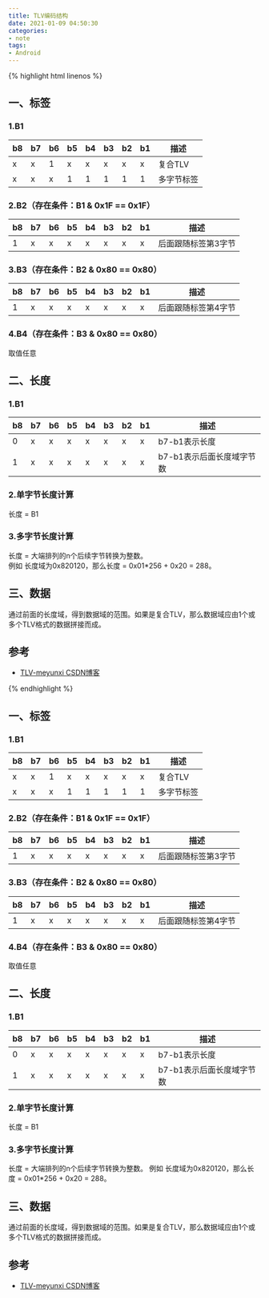 ```yaml
---
title: TLV编码结构
date: 2021-01-09 04:50:30 
categories: 
- note
tags: 
- Android
---
```


{% highlight html linenos %}
<h2>一、标签</h2>
<h3>1.B1</h3>
<table role=\"table\">
<thead>
<tr>
<th>b8</th>
<th>b7</th>
<th>b6</th>
<th>b5</th>
<th>b4</th>
<th>b3</th>
<th>b2</th>
<th>b1</th>
<th>描述</th>
</tr>
</thead>
<tbody>
<tr>
<td>x</td>
<td>x</td>
<td>1</td>
<td>x</td>
<td>x</td>
<td>x</td>
<td>x</td>
<td>x</td>
<td>复合TLV</td>
</tr>
<tr>
<td>x</td>
<td>x</td>
<td>x</td>
<td>1</td>
<td>1</td>
<td>1</td>
<td>1</td>
<td>1</td>
<td>多字节标签</td>
</tr>
</tbody>
</table>
<h3>2.B2（存在条件：B1 &amp; 0x1F == 0x1F）</h3>
<table role=\"table\">
<thead>
<tr>
<th>b8</th>
<th>b7</th>
<th>b6</th>
<th>b5</th>
<th>b4</th>
<th>b3</th>
<th>b2</th>
<th>b1</th>
<th>描述</th>
</tr>
</thead>
<tbody>
<tr>
<td>1</td>
<td>x</td>
<td>x</td>
<td>x</td>
<td>x</td>
<td>x</td>
<td>x</td>
<td>x</td>
<td>后面跟随标签第3字节</td>
</tr>
</tbody>
</table>
<h3>3.B3（存在条件：B2 &amp; 0x80 == 0x80）</h3>
<table role=\"table\">
<thead>
<tr>
<th>b8</th>
<th>b7</th>
<th>b6</th>
<th>b5</th>
<th>b4</th>
<th>b3</th>
<th>b2</th>
<th>b1</th>
<th>描述</th>
</tr>
</thead>
<tbody>
<tr>
<td>1</td>
<td>x</td>
<td>x</td>
<td>x</td>
<td>x</td>
<td>x</td>
<td>x</td>
<td>x</td>
<td>后面跟随标签第4字节</td>
</tr>
</tbody>
</table>
<h3>4.B4（存在条件：B3 &amp; 0x80 == 0x80）</h3>
<p>取值任意</p>
<h2>二、长度</h2>
<h3>1.B1</h3>
<table role=\"table\">
<thead>
<tr>
<th>b8</th>
<th>b7</th>
<th>b6</th>
<th>b5</th>
<th>b4</th>
<th>b3</th>
<th>b2</th>
<th>b1</th>
<th>描述</th>
</tr>
</thead>
<tbody>
<tr>
<td>0</td>
<td>x</td>
<td>x</td>
<td>x</td>
<td>x</td>
<td>x</td>
<td>x</td>
<td>x</td>
<td>b7-b1表示长度</td>
</tr>
<tr>
<td>1</td>
<td>x</td>
<td>x</td>
<td>x</td>
<td>x</td>
<td>x</td>
<td>x</td>
<td>x</td>
<td>b7-b1表示后面长度域字节数</td>
</tr>
</tbody>
</table>
<h3>2.单字节长度计算</h3>
<p>长度 = B1</p>
<h3>3.多字节长度计算</h3>
<p>长度 = 大端排列的n个后续字节转换为整数。<br>
例如 长度域为0x820120，那么长度 = 0x01*256 + 0x20 = 288。</p>
<h2>三、数据</h2>
<p>通过前面的长度域，得到数据域的范围。如果是复合TLV，那么数据域应由1个或多个TLV格式的数据拼接而成。</p>
<h2>参考</h2>
<ul>
<li><a href=\"https://blog.csdn.net/meyunxi/article/details/102870585\" rel=\"nofollow\">TLV-meyunxi CSDN博客</a></li>
</ul>
{% endhighlight %}

## 一、标签

### 1.B1
| b8 | b7 | b6 | b5 | b4 | b3 | b2 | b1 | 描述 |
| --- | --- | --- | --- | --- | --- | --- | --- | --- |
| x | x | 1 | x | x | x | x | x | 复合TLV |
| x | x | x | 1 | 1 | 1 | 1 | 1 | 多字节标签 |

### 2.B2（存在条件：B1 & 0x1F == 0x1F）
| b8 | b7 | b6 | b5 | b4 | b3 | b2 | b1 | 描述 |
|  --- | --- | --- | --- | --- | --- | --- | --- | --- |
| 1 | x | x | x | x | x | x | x | 后面跟随标签第3字节 |

### 3.B3（存在条件：B2 & 0x80 == 0x80）
| b8 | b7 | b6 | b5 | b4 | b3 | b2 | b1 | 描述 |
| --- | --- | --- | --- | --- | --- | --- | --- | --- |
| 1 | x | x | x | x | x | x | x | 后面跟随标签第4字节 |

### 4.B4（存在条件：B3 & 0x80 == 0x80）
取值任意

## 二、长度

### 1.B1
| b8 | b7 | b6 | b5 | b4 | b3 | b2 | b1 | 描述 |
| --- | --- | --- | --- | --- | --- | --- | --- | --- |
| 0 | x | x | x | x | x | x | x | b7-b1表示长度 |
| 1 | x | x | x | x | x | x | x | b7-b1表示后面长度域字节数 |

### 2.单字节长度计算
长度 = B1

### 3.多字节长度计算
长度 = 大端排列的n个后续字节转换为整数。
例如 长度域为0x820120，那么长度 = 0x01*256 + 0x20 = 288。

## 三、数据
通过前面的长度域，得到数据域的范围。如果是复合TLV，那么数据域应由1个或多个TLV格式的数据拼接而成。

## 参考
 - [TLV-meyunxi CSDN博客](https://blog.csdn.net/meyunxi/article/details/102870585)